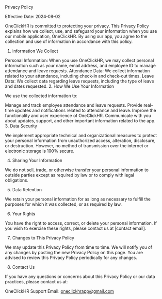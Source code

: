 Privacy Policy

Effective Date: 2024-08-02

OneClickHR is committed to protecting your privacy. This Privacy Policy explains how we collect, use, and safeguard your information when you use our mobile application, OneClickHR. By using our app, you agree to the collection and use of information in accordance with this policy.

1. Information We Collect

Personal Information: When you use OneClickHR, we may collect personal information such as your name, email address, and employee ID to manage attendance and leave requests.
Attendance Data: We collect information related to your attendance, including check-in and check-out times.
Leave Data: We collect data regarding leave requests, including the type of leave and dates requested.
2. How We Use Your Information

We use the collected information to:

Manage and track employee attendance and leave requests.
Provide real-time updates and notifications related to attendance and leave.
Improve the functionality and user experience of OneClickHR.
Communicate with you about updates, support, and other important information related to the app.
3. Data Security

We implement appropriate technical and organizational measures to protect your personal information from unauthorized access, alteration, disclosure, or destruction. However, no method of transmission over the internet or electronic storage is 100% secure.

4. Sharing Your Information

We do not sell, trade, or otherwise transfer your personal information to outside parties except as required by law or to comply with legal obligations.

5. Data Retention

We retain your personal information for as long as necessary to fulfill the purposes for which it was collected, or as required by law.

6. Your Rights

You have the right to access, correct, or delete your personal information. If you wish to exercise these rights, please contact us at [contact email].

7. Changes to This Privacy Policy

We may update this Privacy Policy from time to time. We will notify you of any changes by posting the new Privacy Policy on this page. You are advised to review this Privacy Policy periodically for any changes.

8. Contact Us

If you have any questions or concerns about this Privacy Policy or our data practices, please contact us at:

OneClickHR Support
Email: oneclickhrapp@gmail.com
